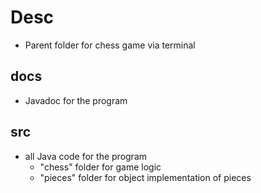 # Desc 
- Parent folder for chess game via terminal 

## docs
- Javadoc for the program 

## src 
- all Java code for the program
    - "chess" folder for game logic
    - "pieces" folder for object implementation of pieces
